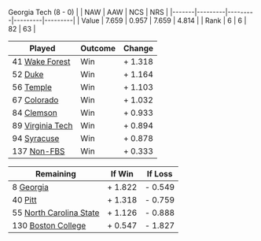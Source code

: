 Georgia Tech (8 - 0)
|       |   NAW   |   AAW   |   NCS   |   NRS   |
|-------|---------|---------|---------|---------|
| Value |   7.659 |   0.957 |   7.659 |   4.814 |
| Rank  |       6 |       6 |      82 |      63 |

| Played                    | Outcome    |  Change  |
|---------------------------|------------|----------|
|  41 [Wake Forest           ](WakeForest.md)| Win        | +  1.318 |
|  52 [Duke                  ](Duke.md)| Win        | +  1.164 |
|  56 [Temple                ](Temple.md)| Win        | +  1.103 |
|  67 [Colorado              ](Colorado.md)| Win        | +  1.032 |
|  84 [Clemson               ](Clemson.md)| Win        | +  0.933 |
|  89 [Virginia Tech         ](VirginiaTech.md)| Win        | +  0.894 |
|  94 [Syracuse              ](Syracuse.md)| Win        | +  0.878 |
| 137 [Non-FBS               ](NonFBS.md)| Win        | +  0.333 |

| Remaining                 |  If Win  |  If Loss |
|---------------------------|----------|----------|
|   8 [Georgia               ](Georgia.md)| +  1.822 | -  0.549 |
|  40 [Pitt                  ](Pitt.md)| +  1.318 | -  0.759 |
|  55 [North Carolina State  ](NorthCarolinaState.md)| +  1.126 | -  0.888 |
| 130 [Boston College        ](BostonCollege.md)| +  0.547 | -  1.827 |

